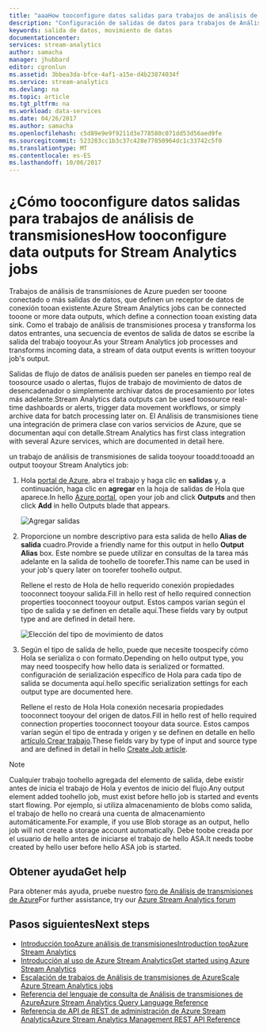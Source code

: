 ```yaml
---
title: "aaaHow tooconfigure datos salidas para trabajos de análisis de transmisiones | Documentos de Microsoft"
description: "Configuración de salidas de datos para trabajos de Análisis de transmisiones | segmento de ruta de aprendizaje."
keywords: salida de datos, movimiento de datos
documentationcenter: 
services: stream-analytics
author: samacha
manager: jhubbard
editor: cgronlun
ms.assetid: 3bbea3da-bfce-4af1-a15e-d4b23874034f
ms.service: stream-analytics
ms.devlang: na
ms.topic: article
ms.tgt_pltfrm: na
ms.workload: data-services
ms.date: 04/26/2017
ms.author: samacha
ms.openlocfilehash: c5d89e9e9f9211d3e778580c071dd53d56aed9fe
ms.sourcegitcommit: 523283cc1b3c37c428e77850964dc1c33742c5f0
ms.translationtype: MT
ms.contentlocale: es-ES
ms.lasthandoff: 10/06/2017
---
```

# <a name="how-tooconfigure-data-outputs-for-stream-analytics-jobs"></a><span data-ttu-id="940ee-104">¿Cómo tooconfigure datos salidas para trabajos de análisis de transmisiones</span><span class="sxs-lookup"><span data-stu-id="940ee-104">How tooconfigure data outputs for Stream Analytics jobs</span></span>

<span data-ttu-id="940ee-105">Trabajos de análisis de transmisiones de Azure pueden ser tooone conectado o más salidas de datos, que definen un receptor de datos de conexión tooan existente.</span><span class="sxs-lookup"><span data-stu-id="940ee-105">Azure Stream Analytics jobs can be connected tooone or more data outputs, which define a connection tooan existing data sink.</span></span> <span data-ttu-id="940ee-106">Como el trabajo de análisis de transmisiones procesa y transforma los datos entrantes, una secuencia de eventos de salida de datos se escribe la salida del trabajo tooyour.</span><span class="sxs-lookup"><span data-stu-id="940ee-106">As your Stream Analytics job processes and transforms incoming data, a stream of data output events is written tooyour job's output.</span></span>

<span data-ttu-id="940ee-107">Salidas de flujo de datos de análisis pueden ser paneles en tiempo real de toosource usado o alertas, flujos de trabajo de movimiento de datos de desencadenador o simplemente archivar datos de procesamiento por lotes más adelante.</span><span class="sxs-lookup"><span data-stu-id="940ee-107">Stream Analytics data outputs can be used toosource real-time dashboards or alerts, trigger data movement workflows, or simply archive data for batch processing later on.</span></span> <span data-ttu-id="940ee-108">El Análisis de transmisiones tiene una integración de primera clase con varios servicios de Azure, que se documentan aquí con detalle.</span><span class="sxs-lookup"><span data-stu-id="940ee-108">Stream Analytics has first class integration with several Azure services, which are documented in detail here.</span></span>

<span data-ttu-id="940ee-109">un trabajo de análisis de transmisiones de salida tooyour tooadd:</span><span class="sxs-lookup"><span data-stu-id="940ee-109">tooadd an output tooyour Stream Analytics job:</span></span>

1. <span data-ttu-id="940ee-110">Hola [portal de Azure](https://portal.azure.com), abra el trabajo y haga clic en **salidas** y, a continuación, haga clic en **agregar** en la hoja de salidas de Hola que aparece.</span><span class="sxs-lookup"><span data-stu-id="940ee-110">In hello [Azure portal](https://portal.azure.com), open your job and click **Outputs** and then click **Add** in hello Outputs blade that appears.</span></span>
   
    ![Agregar salidas](./media/stream-analytics-add-outputs/1-stream-analytics-add-outputs.png)  
   
2. <span data-ttu-id="940ee-112">Proporcione un nombre descriptivo para esta salida de hello **Alias de salida** cuadro.</span><span class="sxs-lookup"><span data-stu-id="940ee-112">Provide a friendly name for this output in hello **Output Alias** box.</span></span> <span data-ttu-id="940ee-113">Este nombre se puede utilizar en consultas de la tarea más adelante en la salida de toohello de toorefer.</span><span class="sxs-lookup"><span data-stu-id="940ee-113">This name can be used in your job's query later on toorefer toohello output.</span></span>  
   
    <span data-ttu-id="940ee-114">Rellene el resto de Hola de hello requerido conexión propiedades tooconnect tooyour salida.</span><span class="sxs-lookup"><span data-stu-id="940ee-114">Fill in hello rest of hello required connection properties tooconnect tooyour output.</span></span>  <span data-ttu-id="940ee-115">Estos campos varían según el tipo de salida y se definen en detalle aquí.</span><span class="sxs-lookup"><span data-stu-id="940ee-115">These fields vary by output type and are defined in detail here.</span></span>  
   
    ![Elección del tipo de movimiento de datos](./media/stream-analytics-add-outputs/2-stream-analytics-add-outputs.png)  
   
3. <span data-ttu-id="940ee-117">Según el tipo de salida de hello, puede que necesite toospecify cómo Hola se serializa o con formato.</span><span class="sxs-lookup"><span data-stu-id="940ee-117">Depending on hello output type, you may need toospecify how hello data is serialized or formatted.</span></span> <span data-ttu-id="940ee-118">configuración de serialización específico de Hola para cada tipo de salida se documenta aquí.</span><span class="sxs-lookup"><span data-stu-id="940ee-118">hello specific serialization settings for each output type are documented here.</span></span>
   
    <span data-ttu-id="940ee-119">Rellene el resto de Hola Hola conexión necesaria propiedades tooconnect tooyour del origen de datos.</span><span class="sxs-lookup"><span data-stu-id="940ee-119">Fill in hello rest of hello required connection properties tooconnect tooyour data source.</span></span> <span data-ttu-id="940ee-120">Estos campos varían según el tipo de entrada y origen y se definen en detalle en hello [artículo Crear trabajo](stream-analytics-create-a-job.md).</span><span class="sxs-lookup"><span data-stu-id="940ee-120">These fields vary by type of input and source type and are defined in detail in hello [Create Job article](stream-analytics-create-a-job.md).</span></span>  

> [!Note]
>
> <span data-ttu-id="940ee-121">Cualquier trabajo toohello agregada del elemento de salida, debe existir antes de inicia el trabajo de Hola y eventos de inicio del flujo.</span><span class="sxs-lookup"><span data-stu-id="940ee-121">Any output element added toohello job, must exist before hello job is started and events start flowing.</span></span> <span data-ttu-id="940ee-122">Por ejemplo, si utiliza almacenamiento de blobs como salida, el trabajo de hello no creará una cuenta de almacenamiento automáticamente.</span><span class="sxs-lookup"><span data-stu-id="940ee-122">For example, if you use Blob storage as an output, hello job will not create a storage account automatically.</span></span> <span data-ttu-id="940ee-123">Debe toobe creada por el usuario de hello antes de iniciarse el trabajo de hello ASA.</span><span class="sxs-lookup"><span data-stu-id="940ee-123">It needs toobe created by hello user before hello ASA job is started.</span></span>
> 
 

## <a name="get-help"></a><span data-ttu-id="940ee-124">Obtener ayuda</span><span class="sxs-lookup"><span data-stu-id="940ee-124">Get help</span></span>
<span data-ttu-id="940ee-125">Para obtener más ayuda, pruebe nuestro [foro de Análisis de transmisiones de Azure](https://social.msdn.microsoft.com/Forums/en-US/home?forum=AzureStreamAnalytics)</span><span class="sxs-lookup"><span data-stu-id="940ee-125">For further assistance, try our [Azure Stream Analytics forum](https://social.msdn.microsoft.com/Forums/en-US/home?forum=AzureStreamAnalytics)</span></span>

## <a name="next-steps"></a><span data-ttu-id="940ee-126">Pasos siguientes</span><span class="sxs-lookup"><span data-stu-id="940ee-126">Next steps</span></span>
* [<span data-ttu-id="940ee-127">Introducción tooAzure análisis de transmisiones</span><span class="sxs-lookup"><span data-stu-id="940ee-127">Introduction tooAzure Stream Analytics</span></span>](stream-analytics-introduction.md)
* [<span data-ttu-id="940ee-128">Introducción al uso de Azure Stream Analytics</span><span class="sxs-lookup"><span data-stu-id="940ee-128">Get started using Azure Stream Analytics</span></span>](stream-analytics-real-time-fraud-detection.md)
* [<span data-ttu-id="940ee-129">Escalación de trabajos de Análisis de transmisiones de Azure</span><span class="sxs-lookup"><span data-stu-id="940ee-129">Scale Azure Stream Analytics jobs</span></span>](stream-analytics-scale-jobs.md)
* [<span data-ttu-id="940ee-130">Referencia del lenguaje de consulta de Análisis de transmisiones de Azure</span><span class="sxs-lookup"><span data-stu-id="940ee-130">Azure Stream Analytics Query Language Reference</span></span>](https://msdn.microsoft.com/library/azure/dn834998.aspx)
* [<span data-ttu-id="940ee-131">Referencia de API de REST de administración de Azure Stream Analytics</span><span class="sxs-lookup"><span data-stu-id="940ee-131">Azure Stream Analytics Management REST API Reference</span></span>](https://msdn.microsoft.com/library/azure/dn835031.aspx)


